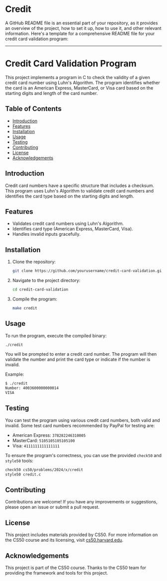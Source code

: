 # Credit

A GitHub README file is an essential part of your repository, as it provides an overview of the project, how to set it up, how to use it, and other relevant information. Here's a template for a comprehensive README file for your credit card validation program:

---

# Credit Card Validation Program

This project implements a program in C to check the validity of a given credit card number using Luhn's Algorithm. The program identifies whether the card is an American Express, MasterCard, or Visa card based on the starting digits and length of the card number.

## Table of Contents

- [Introduction](#introduction)
- [Features](#features)
- [Installation](#installation)
- [Usage](#usage)
- [Testing](#testing)
- [Contributing](#contributing)
- [License](#license)
- [Acknowledgements](#acknowledgements)

## Introduction

Credit card numbers have a specific structure that includes a checksum. This program uses Luhn's Algorithm to validate credit card numbers and identifies the card type based on the starting digits and length.

## Features

- Validates credit card numbers using Luhn's Algorithm.
- Identifies card type (American Express, MasterCard, Visa).
- Handles invalid inputs gracefully.

## Installation

1. Clone the repository:

   ```sh
   git clone https://github.com/yourusername/credit-card-validation.git
   ```

2. Navigate to the project directory:

   ```sh
   cd credit-card-validation
   ```

3. Compile the program:

   ```sh
   make credit
   ```

## Usage

To run the program, execute the compiled binary:

```sh
./credit
```

You will be prompted to enter a credit card number. The program will then validate the number and print the card type or indicate if the number is invalid.

Example:

```sh
$ ./credit
Number: 4003600000000014
VISA
```

## Testing

You can test the program using various credit card numbers, both valid and invalid. Some test card numbers recommended by PayPal for testing are:

- American Express: `378282246310005`
- MasterCard: `5105105105105100`
- Visa: `4111111111111111`

To ensure the program's correctness, you can use the provided `check50` and `style50` tools:

```sh
check50 cs50/problems/2024/x/credit
style50 credit.c
```

## Contributing

Contributions are welcome! If you have any improvements or suggestions, please open an issue or submit a pull request.

## License

This project includes materials provided by CS50. For more information on the CS50 course and its licensing, visit [cs50.harvard.edu](https://cs50.harvard.edu).

## Acknowledgements

This project is part of the CS50 course. Thanks to the CS50 team for providing the framework and tools for this project.
